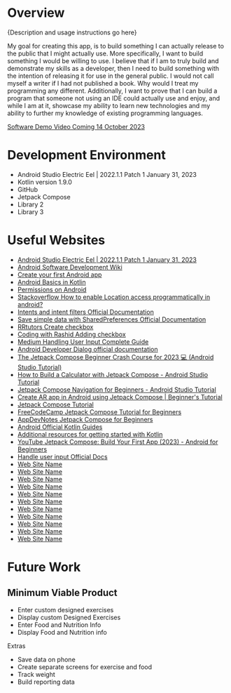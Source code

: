 # Overview

{Description and usage instructions go here}

My goal for creating this app, is to build something I can actually release to the public that I might actually use. More specifically, I want to build something I would be willing to use. I believe that if I am to truly build and demonstrate my skills as a developer, then I need to build something with the intention of releasing it for use in the general public. I would not call myself a writer if I had not published a book. Why would I treat my programming any different. Additionally, I want to prove that I can build a program that someone not using an IDE could actually use and enjoy, and while I am at it, showcase my ability to learn new technologies and my ability to further my knowledge of existing programming languages. 

[Software Demo Video Coming 14 October 2023](http://youtube.link.goes.here)

# Development Environment

- Android Studio Electric Eel | 2022.1.1 Patch 1 January 31, 2023
- Kotlin version 1.9.0
- GitHub
- Jetpack Compose
- Library 2
- Library 3

# Useful Websites

* [Android Studio Electric Eel | 2022.1.1 Patch 1 January 31, 2023](https://developer.android.com/studio/archive)
* [Android Software Development Wiki](https://en.wikipedia.org/wiki/Android_software_development)
* [Create your first Android app](https://developer.android.com/codelabs/basic-android-kotlin-compose-first-app#0)
* [Android Basics in Kotlin](https://developer.android.com/courses/android-basics-kotlin/course)
* [Permissions on Android](https://developer.android.com/guide/topics/permissions/overview)
* [Stackoverflow How to enable Location access programmatically in android?](https://stackoverflow.com/questions/25175522/how-to-enable-location-access-programmatically-in-android)
* [Intents and intent filters Official Documentation](https://developer.android.com/guide/components/intents-filters)
* [Save simple data with SharedPreferences Official Documentation](https://developer.android.com/training/data-storage/shared-preferences)
* [RRtutors Create checkbox](https://rrtutors.com/tutorials/How-to-create-checkbox-with-Jetpack-compose)
* [Coding with Rashid Adding checkbox](https://codingwithrashid.com/how-to-add-checkbox-in-android-jetpack-compose/)
* [Medium Handling User Input Complete Guide](https://medium.com/@android-world/handling-user-input-in-jetpack-compose-a-complete-guide-203b275a6a03)
* [Android Developer Dialog official documentation](https://developer.android.com/jetpack/compose/components/dialog)
* [The Jetpack Compose Beginner Crash Course for 2023 💻 (Android Studio Tutorial)](https://youtu.be/6_wK_Ud8--0?si=EoVejQXPLfpicICd)
* [How to Build a Calculator with Jetpack Compose - Android Studio Tutorial](https://www.youtube.com/watch?v=-aTcFJWxEQA&t=17s)
* [Jetpack Compose Navigation for Beginners - Android Studio Tutorial](https://www.youtube.com/watch?v=4gUeyNkGE3g)
* [Create AR app in Android using Jetpack Compose | Beginner's Tutorial](https://www.youtube.com/watch?v=rb5m0Py8y1s)
* [Jetpack Compose Tutorial](https://developer.android.com/jetpack/compose/tutorial)
* [FreeCodeCamp Jetpack Compose Tutorial for Beginners](https://www.freecodecamp.org/news/jetpack-compose-beginner-tutorial-composables-recomposition/)
* [AppDevNotes Jetpack Compose for Beginners](https://appdevnotes.com/complete-jetpack-compose-tutorial-for-beginners/)
* [Android Official Kotlin Guides](https://developer.android.com/kotlin/)
* [Additional resources for getting started with Kotlin](https://developer.android.com/kotlin/getting-started-resources)
* [YouTube Jetpack Compose: Build Your First App (2023) - Android for Beginners](https://www.youtube.com/watch?v=uy6ZQRrll4E)
* [Handle user input Official Docs](https://developer.android.com/jetpack/compose/text/user-input)
* [Web Site Name](http://url.link.goes.here)
* [Web Site Name](http://url.link.goes.here)
* [Web Site Name](http://url.link.goes.here)
* [Web Site Name](http://url.link.goes.here)
* [Web Site Name](http://url.link.goes.here)
* [Web Site Name](http://url.link.goes.here)
* [Web Site Name](http://url.link.goes.here)
* [Web Site Name](http://url.link.goes.here)
* [Web Site Name](http://url.link.goes.here)
* [Web Site Name](http://url.link.goes.here)
* [Web Site Name](http://url.link.goes.here)

# Future Work
## Minimum Viable Product
* Enter custom designed exercises
* Display custom Designed Exercises
* Enter Food and Nutrition Info
* Display Food and Nutrition info

Extras
* Save data on phone
* Create separate screens for exercise and food
* Track weight 
* Build reporting data